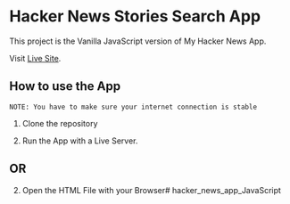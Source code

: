 # Hacker News Stories Search App

This project is the Vanilla JavaScript version of My Hacker News App.

Visit [Live Site](https://adoring-bassi-7255ec.netlify.app/).


## How to use the App

`NOTE: You have to make sure your internet connection is stable`

1. Clone the repository

2. Run the App with a Live Server.

## OR

2. Open the HTML File with your Browser# hacker_news_app_JavaScript
